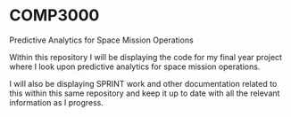 # COMP3000
Predictive Analytics for Space Mission Operations 

Within this repository I will be displaying the code for my final year project where I look upon predictive analytics for space mission operations.

I will also be displaying SPRINT work and other documentation related to this within this same repository and keep it up to date with all the relevant information as I progress.

